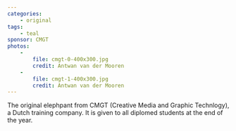 ```yaml
---
categories:
    - original
tags:
    - teal
sponsor: CMGT
photos:
    -
        file: cmgt-0-400x300.jpg
        credit: Antwan van der Mooren
    -
        file: cmgt-1-400x300.jpg
        credit: Antwan van der Mooren
---
```

The original elephpant from CMGT (Creative Media and Graphic Technlogy), a Dutch training company. It is given to all diplomed students at the end of the year.